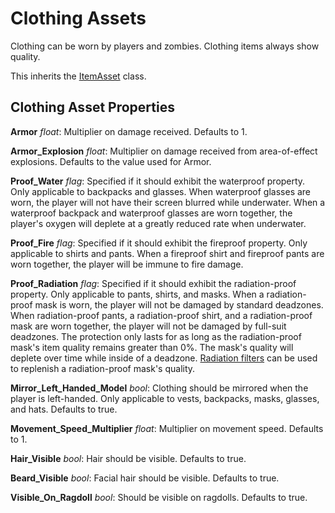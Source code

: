 Clothing Assets
===============

Clothing can be worn by players and zombies. Clothing items always show quality.

This inherits the [ItemAsset](/ItemAsset/README.md) class.

Clothing Asset Properties
-------------------------

**Armor** *float*: Multiplier on damage received. Defaults to 1.

**Armor_Explosion** *float*: Multiplier on damage received from area-of-effect explosions. Defaults to the value used for Armor.

**Proof_Water** *flag*: Specified if it should exhibit the waterproof property. Only applicable to backpacks and glasses. When waterproof glasses are worn, the player will not have their screen blurred while underwater. When a waterproof backpack and waterproof glasses are worn together, the player's oxygen will deplete at a greatly reduced rate when underwater.

**Proof_Fire** *flag*: Specified if it should exhibit the fireproof property. Only applicable to shirts and pants. When a fireproof shirt and fireproof pants are worn together, the player will be immune to fire damage.

**Proof_Radiation** *flag*: Specified if it should exhibit the radiation-proof property. Only applicable to pants, shirts, and masks. When a radiation-proof mask is worn, the player will not be damaged by standard deadzones. When radiation-proof pants, a radiation-proof shirt, and a radiation-proof mask are worn together, the player will not be damaged by full-suit deadzones. The protection only lasts for as long as the radiation-proof mask's item quality remains greater than 0%. The mask's quality will deplete over time while inside of a deadzone. [Radiation filters](/ItemAsset/FilterAsset.md) can be used to replenish a radiation-proof mask's quality.

**Mirror_Left_Handed_Model** *bool*: Clothing should be mirrored when the player is left-handed. Only applicable to vests, backpacks, masks, glasses, and hats. Defaults to true.

**Movement_Speed_Multiplier** *float*: Multiplier on movement speed. Defaults to 1.

**Hair_Visible** *bool*: Hair should be visible. Defaults to true.

**Beard_Visible** *bool*: Facial hair should be visible. Defaults to true.

**Visible_On_Ragdoll** *bool*: Should be visible on ragdolls. Defaults to true.
